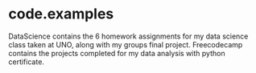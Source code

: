 # code.examples
DataScience contains the 6 homework assignments for my data science class taken at UNO, along with my groups final project. 
Freecodecamp contains the projects completed for my data analysis with python certificate.
